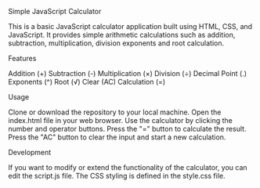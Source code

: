 Simple JavaScript Calculator

This is a basic JavaScript calculator application built using HTML, CSS, and JavaScript. It provides simple arithmetic calculations such as addition, subtraction, multiplication, division exponents and root calculation.

Features

Addition (+)
Subtraction (-)
Multiplication (×)
Division (÷)
Decimal Point (.)
Exponents (^)
Root (√)
Clear (AC)
Calculation (=)

Usage

Clone or download the repository to your local machine.
Open the index.html file in your web browser.
Use the calculator by clicking the number and operator buttons.
Press the "=" button to calculate the result.
Press the "AC" button to clear the input and start a new calculation.

Development

If you want to modify or extend the functionality of the calculator, you can edit the script.js file. The CSS styling is defined in the style.css file.
